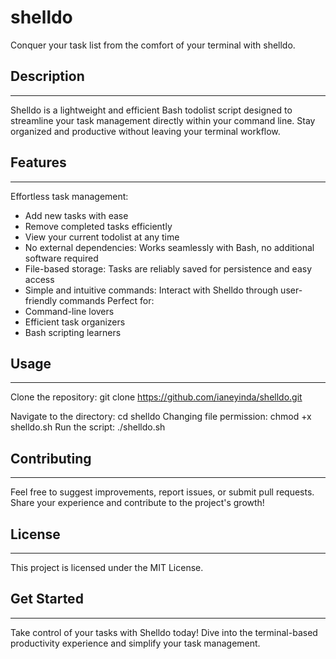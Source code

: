 # shelldo

Conquer your task list from the comfort of your terminal with shelldo.

## Description
------------------
Shelldo is a lightweight and efficient Bash todolist script designed to streamline your task management directly within your command line. Stay organized and productive without leaving your terminal workflow.

## Features
------------------
Effortless task management:
- Add new tasks with ease
- Remove completed tasks efficiently
- View your current todolist at any time
- No external dependencies: Works seamlessly with Bash, no additional software required
- File-based storage: Tasks are reliably saved for persistence and easy access
- Simple and intuitive commands: Interact with Shelldo through user-friendly commands
Perfect for:
- Command-line lovers
- Efficient task organizers
- Bash scripting learners
## Usage
----------------
Clone the repository:
git clone https://github.com/ianeyinda/shelldo.git

Navigate to the directory:
cd shelldo
Changing file permission:
chmod +x shelldo.sh
Run the script:
./shelldo.sh

## Contributing
-----------------
Feel free to suggest improvements, report issues, or submit pull requests.
Share your experience and contribute to the project's growth!

## License
-----------------
This project is licensed under the MIT License.
## Get Started
-----------------
Take control of your tasks with Shelldo today! Dive into the terminal-based productivity experience and simplify your task management.
